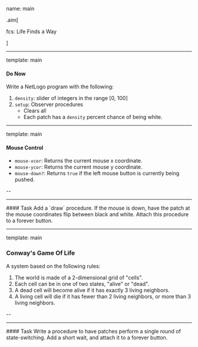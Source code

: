 name: main

.aim[<div>
fcs: Life Finds a Way
</div>]

---
template: main

#### Do Now
Write a NetLogo program with the following:
1. `density`: slider of integers in the range [0, 100]
2. `setup`: Observer procedures
   - Clears all
   - Each patch has a `density` percent chance of being white.


---
template: main

#### Mouse Control

- `mouse-xcor`: Returns the current mouse x coordinate.
- `mouse-ycor`: Returns the current mouse y coordinate.
- `mouse-down?`: Returns `true` if the left mouse button is currently being pushed.

--

<hr>
#### Task
Add a `draw` procedure. If the mouse is down, have the patch at the mouse coordinates flip between black and white. Attach this procedure to a forever button.


---
template: main

### Conway's Game Of Life
A system based on the following rules:

1. The world is made of a 2-dimensional grid of "cells".
2. Each cell can be in one of two states, "alive" or "dead".
3. A dead cell will become alive if it has exactly 3 living neighbors.
4. A living cell will die if it has fewer than 2 living neighbors, or more than 3 living neighbors.

--

<hr>
#### Task
Write a procedure to have patches perform a single round of state-switching. Add a short wait, and attach it to a forever button.
